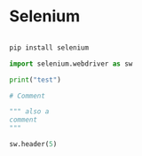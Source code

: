# Selenium

```python

pip install selenium

```

```python
import selenium.webdriver as sw

print("test")

# Comment

""" also a 
comment
"""

sw.header(5)

```